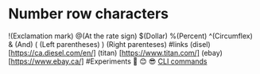 # Number row characters
!(Exclamation mark)
@(At the rate sign)
$(Dollar)
%(Percent)
^(Circumflex)
& (And)
( (Left parentheses)
) (Right parenteses)
#links
(disel) [https://ca.diesel.com/en/]
(titan) [https://www.titan.com/]
(ebay) [https://www.ebay.ca/]
#Experiments
👻
😊
😎
[CLI commands](Docs/Cli.md)